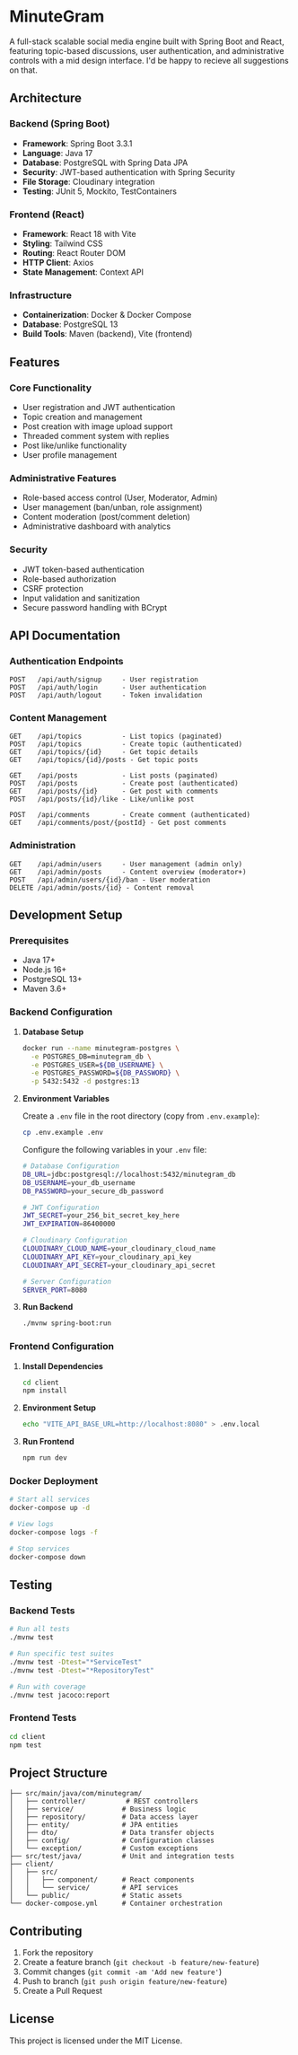 # MinuteGram

A full-stack scalable social media engine built with Spring Boot and React, featuring topic-based discussions, user authentication, and administrative controls with a mid design interface. I'd be happy to recieve all suggestions on that.

## Architecture

### Backend (Spring Boot)
- **Framework**: Spring Boot 3.3.1
- **Language**: Java 17
- **Database**: PostgreSQL with Spring Data JPA
- **Security**: JWT-based authentication with Spring Security
- **File Storage**: Cloudinary integration
- **Testing**: JUnit 5, Mockito, TestContainers

### Frontend (React)
- **Framework**: React 18 with Vite
- **Styling**: Tailwind CSS
- **Routing**: React Router DOM
- **HTTP Client**: Axios
- **State Management**: Context API

### Infrastructure
- **Containerization**: Docker & Docker Compose
- **Database**: PostgreSQL 13
- **Build Tools**: Maven (backend), Vite (frontend)

## Features

### Core Functionality
- User registration and JWT authentication
- Topic creation and management
- Post creation with image upload support
- Threaded comment system with replies
- Post like/unlike functionality
- User profile management

### Administrative Features
- Role-based access control (User, Moderator, Admin)
- User management (ban/unban, role assignment)
- Content moderation (post/comment deletion)
- Administrative dashboard with analytics

### Security
- JWT token-based authentication
- Role-based authorization
- CSRF protection
- Input validation and sanitization
- Secure password handling with BCrypt

## API Documentation

### Authentication Endpoints
```
POST   /api/auth/signup     - User registration
POST   /api/auth/login      - User authentication
POST   /api/auth/logout     - Token invalidation
```

### Content Management
```
GET    /api/topics          - List topics (paginated)
POST   /api/topics          - Create topic (authenticated)
GET    /api/topics/{id}     - Get topic details
GET    /api/topics/{id}/posts - Get topic posts

GET    /api/posts           - List posts (paginated)
POST   /api/posts           - Create post (authenticated)
GET    /api/posts/{id}      - Get post with comments
POST   /api/posts/{id}/like - Like/unlike post

POST   /api/comments        - Create comment (authenticated)
GET    /api/comments/post/{postId} - Get post comments
```

### Administration
```
GET    /api/admin/users     - User management (admin only)
GET    /api/admin/posts     - Content overview (moderator+)
POST   /api/admin/users/{id}/ban - User moderation
DELETE /api/admin/posts/{id} - Content removal
```

## Development Setup

### Prerequisites
- Java 17+
- Node.js 16+
- PostgreSQL 13+
- Maven 3.6+

### Backend Configuration

1. **Database Setup**
   ```bash
   docker run --name minutegram-postgres \
     -e POSTGRES_DB=minutegram_db \
     -e POSTGRES_USER=${DB_USERNAME} \
     -e POSTGRES_PASSWORD=${DB_PASSWORD} \
     -p 5432:5432 -d postgres:13
   ```

2. **Environment Variables**
   
   Create a `.env` file in the root directory (copy from `.env.example`):
   ```bash
   cp .env.example .env
   ```
   
   Configure the following variables in your `.env` file:
   ```bash
   # Database Configuration
   DB_URL=jdbc:postgresql://localhost:5432/minutegram_db
   DB_USERNAME=your_db_username
   DB_PASSWORD=your_secure_db_password
   
   # JWT Configuration
   JWT_SECRET=your_256_bit_secret_key_here
   JWT_EXPIRATION=86400000
   
   # Cloudinary Configuration
   CLOUDINARY_CLOUD_NAME=your_cloudinary_cloud_name
   CLOUDINARY_API_KEY=your_cloudinary_api_key
   CLOUDINARY_API_SECRET=your_cloudinary_api_secret
   
   # Server Configuration
   SERVER_PORT=8080
   ```

3. **Run Backend**
   ```bash
   ./mvnw spring-boot:run
   ```

### Frontend Configuration

1. **Install Dependencies**
   ```bash
   cd client
   npm install
   ```

2. **Environment Setup**
   ```bash
   echo "VITE_API_BASE_URL=http://localhost:8080" > .env.local
   ```

3. **Run Frontend**
   ```bash
   npm run dev
   ```

### Docker Deployment

```bash
# Start all services
docker-compose up -d

# View logs
docker-compose logs -f

# Stop services
docker-compose down
```

## Testing

### Backend Tests
```bash
# Run all tests
./mvnw test

# Run specific test suites
./mvnw test -Dtest="*ServiceTest"
./mvnw test -Dtest="*RepositoryTest"

# Run with coverage
./mvnw test jacoco:report
```

### Frontend Tests
```bash
cd client
npm test
```

## Project Structure

```
├── src/main/java/com/minutegram/
│   ├── controller/          # REST controllers
│   ├── service/            # Business logic
│   ├── repository/         # Data access layer
│   ├── entity/             # JPA entities
│   ├── dto/                # Data transfer objects
│   ├── config/             # Configuration classes
│   └── exception/          # Custom exceptions
├── src/test/java/          # Unit and integration tests
├── client/
│   ├── src/
│   │   ├── component/      # React components
│   │   └── service/        # API services
│   └── public/             # Static assets
└── docker-compose.yml      # Container orchestration
```

## Contributing

1. Fork the repository
2. Create a feature branch (`git checkout -b feature/new-feature`)
3. Commit changes (`git commit -am 'Add new feature'`)
4. Push to branch (`git push origin feature/new-feature`)
5. Create a Pull Request

## License

This project is licensed under the MIT License.


